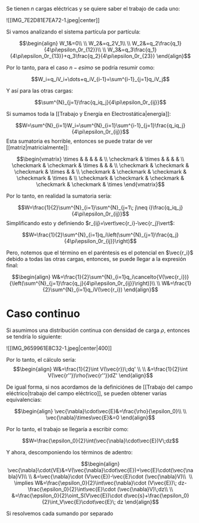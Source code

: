 
Se tienen $n$ cargas eléctricas y se quiere saber el trabajo de cada uno: 

![[IMG_7E2D81E7EA72-1.jpeg|center]]

Si vamos analizando el sistema partícula por partícula: 

$$\begin{align}
W_1&=0\\  \\
W_2&=q_2V_1\\  \\
W_2&=q_2\frac{q_1}{4\pi\epsilon_0r_{12}}\\  \\
W_3&=q_3\frac{q_1}{4\pi\epsilon_0r_{13}}+q_3\frac{q_2}{4\pi\epsilon_0r_{23}}
\end{align}$$

Por lo tanto, para el caso $n-esimo$ se podría resumir como: 

$$W_i=q_iV_i+\dots+q_iV_{i-1}=\sum^{i-1}_{j=1}q_iV_j$$

Y así para las otras cargas: 

$$\sum^{N}_{j=1}\frac{q_iq_j}{4\pi\epsilon_0r_{ij}}$$

Si sumamos toda la [[Trabajo y Energía en Electrostática|energía]]:

$$W=\sum^{N}_{i=1}W_i=\sum^{N}_{i=1}\sum^{i-1}_{j=1}\frac{q_iq_j}{4\pi\epsilon_0r_{ij}}$$ 
Esta sumatoria es horrible, entonces se puede tratar de ver [[matriz|matricialmente]]: 

$$\begin{vmatrix}
\times &  &  &  &  &  \\
\checkmark & \times &  &  &  &  \\
\checkmark & \checkmark & \times &  &  &  \\
\checkmark & \checkmark & \checkmark & \times &  &  \\
\checkmark & \checkmark & \checkmark & \checkmark & \times &  \\
\checkmark & \checkmark & \checkmark & \checkmark & \checkmark & \times
\end{vmatrix}$$

Por lo tanto, en realidad la sumatoria sería: 

$$W=\frac{1}{2}\sum^{N}_{i=1}\sum^{N}_{j=1\; j\neq i}\frac{q_iq_j}{4\pi\epsilon_0r_{ij}}$$ 
Simplificando esto y definiendo $r_{ij}=\vert\vec{r_i}-\vec{r_j}\vert$: 

$$W=\frac{1}{2}\sum^{N}_{i=1}q_i\left(\sum^{N}_{j=1}\frac{q_j}{4\pi\epsilon_0r_{ij}}\right)$$

Pero, notemos que el término en el paréntesis es el potencial en $\vec{r_i}$ debido a todas las otras cargas, entonces, se puede llegar a la expresión final: 

$$\begin{align}
W&=\frac{1}{2}\sum^{N}_{i=1}q_i\cancelto{V(\vec{r_i})}{\left(\sum^{N}_{j=1}\frac{q_j}{4\pi\epsilon_0r_{ij}}\right)}\\  \\
W&=\frac{1}{2}\sum^{N}_{i=1}q_iV(\vec{r_i})
\end{align}$$


# Caso continuo 

Si asumimos una distribución continua con densidad de carga $\rho$, entonces se tendría lo siguiente: 

![[IMG_9659961E8C32-1.jpeg|center|400]]

Por lo tanto, el cálculo sería: 
$$\begin{align}
W&=\frac{1}{2}\int V(\vec{r})\;dq' \\  \\
&=\frac{1}{2}\int V(\vec{r''})\rho(\vec{r''})dZ'
\end{align}$$

De igual forma, si nos acordamos de la definiciónes de [[Trabajo del campo eléctrico|trabajo del campo eléctrico]], se pueden obtener varias equivalencias: 

$$\begin{align}
\vec{\nabla}\cdot\vec{E}&=\frac{\rho}{\epsilon_0}\\  \\
\vec{\nabla}\times\vec{E}&=0
\end{align}$$

Por lo tanto, el trabajo se llegaría a escribir como: 

$$W=\frac{\epsilon_0}{2}\int(\vec{\nabla}\cdot\vec{E})V\;dz$$

Y ahora, descomponiendo los términos de adentro: 

$$\begin{align} 
\vec{\nabla}\cdot(VE)&=V(\vec{\nabla}\cdot\vec{E})+\vec{E}\cdot(\vec{\nabla}V)\\  \\
&=\vec{\nabla}\cdot (V\vec{E})-\vec{E}\cdot (\vec{\nabla}V)\\  \\
\implies W&=\frac{\epsilon_0}{2}\int\vec{\nabla}\cdot (V\vec{E})\; dz-\frac{\epsilon_0}{2}\int\vec{E}\cdot (\vec{\nabla}V)\;dz\\  \\
&=\frac{\epsilon_0}{2}\oint_S(V\vec{E})\cdot d\vec{s}+\frac{\epsilon_0}{2}\int_V\vec{E}\cdot\vec{E}\; dz
\end{align}$$


Si resolvemos cada sumando por separado